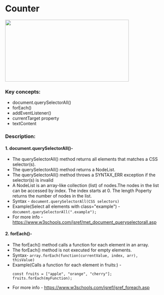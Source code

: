 # Counter
<img src="https://github.com/jhanvi2903/vanilla-javascript-projects/assets/70269514/ce1728df-498f-4e96-8c5f-d0e1f184f9e6" width="400" height="200">

### Key concepts:
* document.querySelectorAll()
* forEach()
* addEventListener()
* currentTarget property
* textContent

### Description:
#### 1. document.querySelectorAll()-
  * The querySelectorAll() method returns all elements that matches a CSS selector(s).
  * The querySelectorAll() method returns a NodeList.
  * The querySelectorAll() method throws a SYNTAX_ERR exception if the selector(s) is invalid
  * A NodeList is an array-like collection (list) of nodes.The nodes in the list can be accessed by index. The index starts 
   at 0. The length Poperty returns the number of nodes in the list.
  * Syntax - ```document.querySelectorAll(CSS selectors)  ```
  * Example(Select all elements with class="example") - ```document.querySelectorAll(".example"); ```
  * For more info - https://www.w3schools.com/jsref/met_document_queryselectorall.asp

#### 2. forEach()-
   * The forEach() method calls a function for each element in an array.
   * The forEach() method is not executed for empty elements.
   * Syntax- ```array.forEach(function(currentValue, index, arr), thisValue) ```
   * Example(Calls a function for each element in fruits:) -
     ```
     const fruits = ["apple", "orange", "cherry"];
     fruits.forEach(myFunction);
     ```
   * For more info - https://www.w3schools.com/jsref/jsref_foreach.asp
   
    





